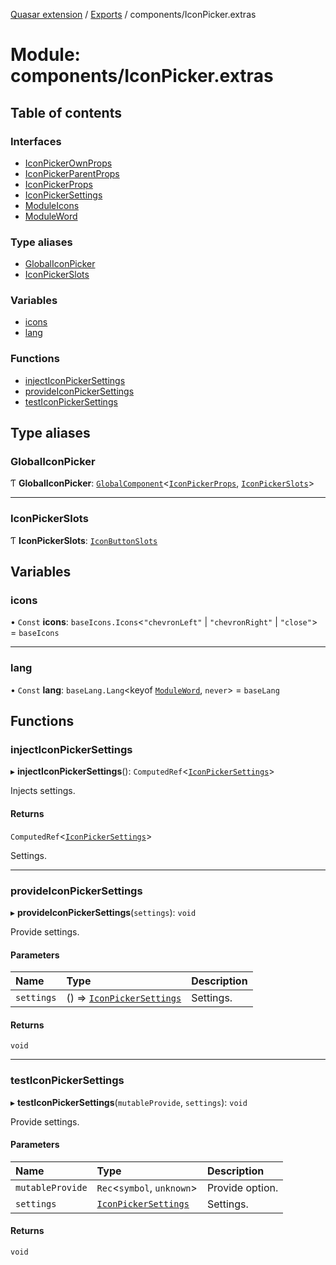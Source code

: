 [Quasar extension](../index.md) / [Exports](../modules.md) / components/IconPicker.extras

# Module: components/IconPicker.extras

## Table of contents

### Interfaces

- [IconPickerOwnProps](../interfaces/components_IconPicker_extras.IconPickerOwnProps.md)
- [IconPickerParentProps](../interfaces/components_IconPicker_extras.IconPickerParentProps.md)
- [IconPickerProps](../interfaces/components_IconPicker_extras.IconPickerProps.md)
- [IconPickerSettings](../interfaces/components_IconPicker_extras.IconPickerSettings.md)
- [ModuleIcons](../interfaces/components_IconPicker_extras.ModuleIcons.md)
- [ModuleWord](../interfaces/components_IconPicker_extras.ModuleWord.md)

### Type aliases

- [GlobalIconPicker](components_IconPicker_extras.md#globaliconpicker)
- [IconPickerSlots](components_IconPicker_extras.md#iconpickerslots)

### Variables

- [icons](components_IconPicker_extras.md#icons)
- [lang](components_IconPicker_extras.md#lang)

### Functions

- [injectIconPickerSettings](components_IconPicker_extras.md#injecticonpickersettings)
- [provideIconPickerSettings](components_IconPicker_extras.md#provideiconpickersettings)
- [testIconPickerSettings](components_IconPicker_extras.md#testiconpickersettings)

## Type aliases

### GlobalIconPicker

Ƭ **GlobalIconPicker**: [`GlobalComponent`](../interfaces/components_api_core.GlobalComponent.md)<[`IconPickerProps`](../interfaces/components_IconPicker_extras.IconPickerProps.md), [`IconPickerSlots`](components_IconPicker_extras.md#iconpickerslots)\>

___

### IconPickerSlots

Ƭ **IconPickerSlots**: [`IconButtonSlots`](components_IconButton_extras.md#iconbuttonslots)

## Variables

### icons

• `Const` **icons**: `baseIcons.Icons`<``"chevronLeft"`` \| ``"chevronRight"`` \| ``"close"``\> = `baseIcons`

___

### lang

• `Const` **lang**: `baseLang.Lang`<keyof [`ModuleWord`](../interfaces/components_IconPicker_extras.ModuleWord.md), `never`\> = `baseLang`

## Functions

### injectIconPickerSettings

▸ **injectIconPickerSettings**(): `ComputedRef`<[`IconPickerSettings`](../interfaces/components_IconPicker_extras.IconPickerSettings.md)\>

Injects settings.

#### Returns

`ComputedRef`<[`IconPickerSettings`](../interfaces/components_IconPicker_extras.IconPickerSettings.md)\>

Settings.

___

### provideIconPickerSettings

▸ **provideIconPickerSettings**(`settings`): `void`

Provide settings.

#### Parameters

| Name | Type | Description |
| :------ | :------ | :------ |
| `settings` | () => [`IconPickerSettings`](../interfaces/components_IconPicker_extras.IconPickerSettings.md) | Settings. |

#### Returns

`void`

___

### testIconPickerSettings

▸ **testIconPickerSettings**(`mutableProvide`, `settings`): `void`

Provide settings.

#### Parameters

| Name | Type | Description |
| :------ | :------ | :------ |
| `mutableProvide` | `Rec`<`symbol`, `unknown`\> | Provide option. |
| `settings` | [`IconPickerSettings`](../interfaces/components_IconPicker_extras.IconPickerSettings.md) | Settings. |

#### Returns

`void`
